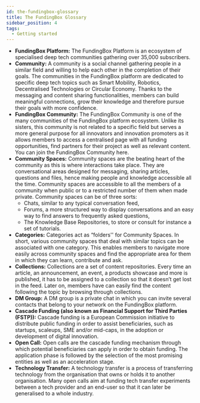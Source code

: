 ```yaml
---
id: the-fundingbox-glossary
title: The FundingBox Glossary
sidebar_position: 4
tags:
  - Getting started
---
```


* **FundingBox Platform:** The FundingBox Platform is an ecosystem of specialised deep tech communities gathering over 35,000 subscribers.
* **Community:** A community is a social channel gathering people in a similar field and willing to help each other in the completion of their goals. The communities in the FundingBox platform are dedicated to specific deep tech topics such as Smart Mobility, Robotics, Decentralised Technologies or Circular Economy. Thanks to the messaging and content sharing functionalities, members can build meaningful connections, grow their knowledge and therefore pursue their goals with more confidence.
* **FundingBox Community:** The FundingBox Community is one of the many communities of the FundingBox platform ecosystem. Unlike its sisters, this community is not related to a specific field but serves a more general purpose for all innovators and innovation promoters as it allows members to access a centralised page with all funding opportunities, find partners for their project as well as relevant content. You can join the FundingBox Community here.
* **Community Spaces:** Community spaces are the beating heart of the community as this is where interactions take place. They are conversational areas designed for messaging, sharing articles, questions and files, hence making people and knowledge accessible all the time. Community spaces are accessible to all the members of a community when public or to a restricted number of them when made private. Community spaces can be of three sorts:
    - Chats, similar to any typical conversation feed,
    - Forums, a more structured way to display conversations and an easy way to find answers to frequently asked questions,
    - The Knowledge Base Repositories, to store or consult for instance a set of tutorials.
* **Categories:** Categories act as “folders'' for Community Spaces. In short, various community spaces that deal with similar topics can be associated with one category. This enables members to navigate more easily across community spaces and find the appropriate area for them in which they can learn, contribute and ask.
* **Collections:** Collections are a set of content repositories. Every time an article, an announcement, an event, a products showcase and more is published, it has to be assigned to a collection so that it doesn’t get lost in the feed. Later on, members have can easily find the content following the topic by browsing through collections.
* **DM Group:** A DM group is a private chat in which you can invite several contacts that belong to your network on the FundingBox platform.
* **Cascade Funding (also known as Financial Support for Third Parties (FSTP)):** Cascade funding is a European Commission initiative to distribute public funding in order to assist beneficiaries, such as startups, scaleups, SME and/or mid-caps, in the adoption or development of digital innovation.
* **Open Call:** Open calls are the cascade funding mechanism through which potential beneficiaries can apply in order to obtain funding. The application phase is followed by the selection of the most promising entities as well as an acceleration stage.
* **Technology Transfer:** A technology transfer is a process of transferring technology from the organisation that owns or holds it to another organisation. Many open calls aim at funding tech transfer experiments between a tech provider and an end-user so that it can later be generalised to a whole industry.